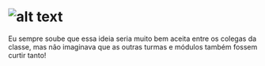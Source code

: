 # ![alt text](https://i.imgur.com/5U1yeQ0.png)
Eu sempre soube que essa ideia seria muito bem aceita entre os colegas da classe, mas não imaginava que as outras turmas e módulos também fossem curtir tanto!
